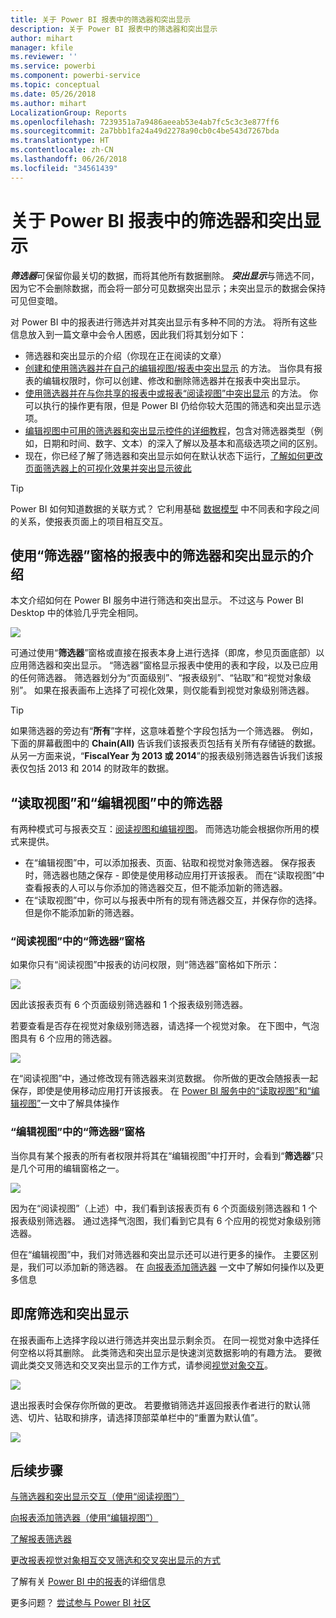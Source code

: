 ```yaml
---
title: 关于 Power BI 报表中的筛选器和突出显示
description: 关于 Power BI 报表中的筛选器和突出显示
author: mihart
manager: kfile
ms.reviewer: ''
ms.service: powerbi
ms.component: powerbi-service
ms.topic: conceptual
ms.date: 05/26/2018
ms.author: mihart
LocalizationGroup: Reports
ms.openlocfilehash: 7239351a7a9486aeeab53e4ab7fc5c3c3e877ff6
ms.sourcegitcommit: 2a7bbb1fa24a49d2278a90cb0c4be543d7267bda
ms.translationtype: HT
ms.contentlocale: zh-CN
ms.lasthandoff: 06/26/2018
ms.locfileid: "34561439"
---
```

# <a name="about-filters-and-highlighting-in-power-bi-reports"></a>关于 Power BI 报表中的筛选器和突出显示
***筛选器***可保留你最关切的数据，而将其他所有数据删除。  ***突出显示***与筛选不同，因为它不会删除数据，而会将一部分可见数据突出显示；未突出显示的数据会保持可见但变暗。

对 Power BI 中的报表进行筛选并对其突出显示有多种不同的方法。 将所有这些信息放入到一篇文章中会令人困惑，因此我们将其划分如下：

* 筛选器和突出显示的介绍（你现在正在阅读的文章）
* [创建和使用筛选器并在自己的编辑视图/报表中突出显示](power-bi-report-add-filter.md) 的方法。 当你具有报表的编辑权限时，你可以创建、修改和删除筛选器并在报表中突出显示。
* [使用筛选器并在与你共享的报表中或报表“阅读视图”中突出显示](service-reading-view-and-editing-view.md) 的方法。 你可以执行的操作更有限，但是 Power BI 仍给你较大范围的筛选和突出显示选项。  
* [编辑视图中可用的筛选器和突出显示控件的详细教程](power-bi-how-to-report-filter.md)，包含对筛选器类型（例如，日期和时间、数字、文本）的深入了解以及基本和高级选项之间的区别。
* 现在，你已经了解了筛选器和突出显示如何在默认状态下运行，[了解如何更改页面筛选器上的可视化效果并突出显示彼此](service-reports-visual-interactions.md)

> [!TIP]
> Power BI 如何知道数据的关联方式？  它利用基础 [数据模型](https://support.office.com/article/Create-a-Data-Model-in-Excel-87e7a54c-87dc-488e-9410-5c75dbcb0f7b?ui=en-US&rs=en-US&ad=US) 中不同表和字段之间的关系，使报表页面上的项目相互交互。
> 
> 

## <a name="introduction-to-filters-and-highlighting-in-reports-using-the-filters-pane"></a>使用“筛选器”窗格的报表中的筛选器和突出显示的介绍
 本文介绍如何在 Power BI 服务中进行筛选和突出显示。  不过这与 Power BI Desktop 中的体验几乎完全相同。  

![](media/power-bi-reports-filters-and-highlighting/power-bi-add-filter-reading-view.png)

可通过使用“**筛选器**”窗格或直接在报表本身上进行选择（即席，参见页面底部）以应用筛选器和突出显示。 “筛选器”窗格显示报表中使用的表和字段，以及已应用的任何筛选器。 筛选器划分为“页面级别”、“报表级别”、“钻取”和“视觉对象级别”。  如果在报表画布上选择了可视化效果，则仅能看到视觉对象级别筛选器。

> [!TIP]
> 如果筛选器的旁边有“**所有**”字样，这意味着整个字段包括为一个筛选器。  例如，下面的屏幕截图中的 **Chain(All)** 告诉我们该报表页包括有关所有存储链的数据。  从另一方面来说，“**FiscalYear 为 2013 或 2014**”的报表级别筛选器告诉我们该报表仅包括 2013 和 2014 的财政年的数据。
> 
> 

## <a name="filters-in-reading-view-versus-editing-view"></a>“读取视图”和“编辑视图”中的筛选器
有两种模式可与报表交互：[阅读视图和编辑视图](service-reading-view-and-editing-view.md)。  而筛选功能会根据你所用的模式来提供。

* 在“编辑视图”中，可以添加报表、页面、钻取和视觉对象筛选器。 保存报表时，筛选器也随之保存 - 即使是使用移动应用打开该报表。 而在“读取视图”中查看报表的人可以与你添加的筛选器交互，但不能添加新的筛选器。
* 在“读取视图”中，你可以与报表中所有的现有筛选器交互，并保存你的选择。  但是你不能添加新的筛选器。

### <a name="the-filters-pane-in-reading-view"></a>“阅读视图”中的“筛选器”窗格
如果你只有“阅读视图”中报表的访问权限，则“筛选器”窗格如下所示：

![](media/power-bi-reports-filters-and-highlighting/power-bi-filter-reading-view.png)

因此该报表页有 6 个页面级别筛选器和 1 个报表级别筛选器。

若要查看是否存在视觉对象级别筛选器，请选择一个视觉对象。 在下图中，气泡图具有 6 个应用的筛选器。

![](media/power-bi-reports-filters-and-highlighting/power-bi-filter-visual-level.png)

在“阅读视图”中，通过修改现有筛选器来浏览数据。 你所做的更改会随报表一起保存，即使是使用移动应用打开该报表。 在 [Power BI 服务中的“读取视图”和“编辑视图”](service-reading-view-and-editing-view.md)一文中了解具体操作

### <a name="the-filters-pane-in-editing-view"></a>“编辑视图”中的“筛选器”窗格
当你具有某个报表的所有者权限并将其在“编辑视图”中打开时，会看到“**筛选器**”只是几个可用的编辑窗格之一。

![](media/power-bi-reports-filters-and-highlighting/power-bi-add-filter-editing-view.png)

因为在“阅读视图”（上述）中，我们看到该报表页有 6 个页面级别筛选器和 1 个报表级别筛选器。 通过选择气泡图，我们看到它具有 6 个应用的视觉对象级别筛选器。

但在“编辑视图”中，我们对筛选器和突出显示还可以进行更多的操作。 主要区别是，我们可以添加新的筛选器。 在 [向报表添加筛选器](power-bi-report-add-filter.md) 一文中了解如何操作以及更多信息

## <a name="ad-hoc-filtering-and-highlighting"></a>即席筛选和突出显示
在报表画布上选择字段以进行筛选并突出显示剩余页。 在同一视觉对象中选择任何空格以将其删除。 此类筛选和突出显示是快速浏览数据影响的有趣方法。 要微调此类交叉筛选和交叉突出显示的工作方式，请参阅[视觉对象交互](service-reports-visual-interactions.md)。

![](media/power-bi-reports-filters-and-highlighting/power-bi-adhoc-filter.gif)

退出报表时会保存你所做的更改。 若要撤销筛选并返回报表作者进行的默认筛选、切片、钻取和排序，请选择顶部菜单栏中的“重置为默认值”。

![](media/power-bi-reports-filters-and-highlighting/power-bi-reset-to-default.png)

## <a name="next-steps"></a>后续步骤
[与筛选器和突出显示交互（使用“阅读视图”）](service-reading-view-and-editing-view.md)

[向报表添加筛选器（使用“编辑视图”）](power-bi-report-add-filter.md)

[了解报表筛选器](power-bi-how-to-report-filter.md)

[更改报表视觉对象相互交叉筛选和交叉突出显示的方式](service-reports-visual-interactions.md)

了解有关 [Power BI 中的报表](service-reports.md)的详细信息

更多问题？ [尝试参与 Power BI 社区](http://community.powerbi.com/)


